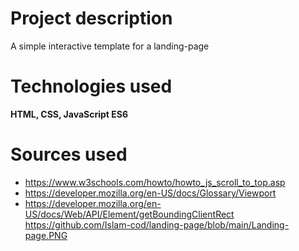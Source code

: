 # Project description
A simple interactive template for a landing-page
# Technologies used
**HTML, CSS, JavaScript ES6**
# Sources used
* https://www.w3schools.com/howto/howto_js_scroll_to_top.asp
* https://developer.mozilla.org/en-US/docs/Glossary/Viewport
* https://developer.mozilla.org/en-US/docs/Web/API/Element/getBoundingClientRect
https://github.com/Islam-cod/landing-page/blob/main/Landing-page.PNG
